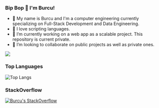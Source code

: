 ### Bip Bop 👋 I'm Burcu!

- 👾 My name is Burcu and I'm a computer engineering currently specializing on Full-Stack Development and Data Engineering.
- 🤖 I love scripting languages.
- 🔭 I’m currently working on a web app as a scalable project. This repository is current private.
- 👯 I’m looking to collaborate on public projects as well as private ones.

[![](https://visitcount.itsvg.in/api?id=theburcu&label=Profile%20Views&color=9&pretty=true)](https://visitcount.itsvg.in)

### Top Languages

![Top Langs](https://github-readme-stats.vercel.app/api/top-langs/?username=theburcu&layout=compact)

### StackOverflow
[![Burcu's StackOverflow](https://github-readme-stackoverflow.vercel.app/?userID=5898685)](https://stackoverflow.com/users/5898685/burcu)


